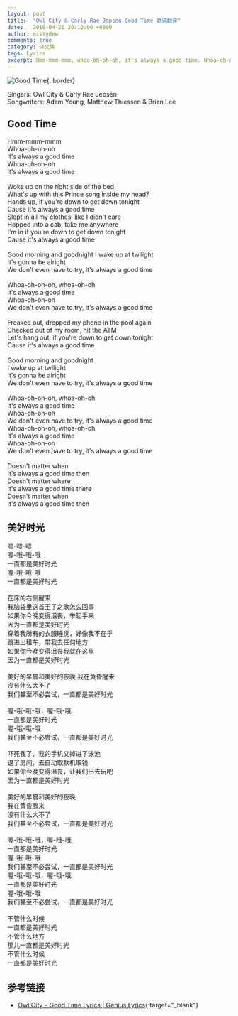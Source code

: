 ```yaml
---
layout: post
title:  "Owl City & Carly Rae Jepsen Good Time 歌词翻译"
date:   2019-04-21 20:12:06 +0800
author: mistydew
comments: true
category: 译文集
tags: Lyrics
excerpt: Hmm-mmm-mmm, whoa-oh-oh-oh, it's always a good time. Whoa-oh-oh-oh, it's always a good time.
---
```

![Good Time](https://is3-ssl.mzstatic.com/image/thumb/Music128/v4/3f/c8/03/3fc80317-42ed-386b-3292-3d4dc3afb058/source/600x600bb.jpg){:.border}

Singers: Owl City & Carly Rae Jepsen<br>
Songwriters: Adam Young, Matthew Thiessen & Brian Lee

<div class="lyric-original">
  <h2>Good Time</h2>
  <p>
    Hmm-mmm-mmm<br>
    Whoa-oh-oh-oh<br>
    It's always a good time<br>
    Whoa-oh-oh-oh<br>
    It's always a good time<br>
    <br>
    Woke up on the right side of the bed<br>
    What's up with this Prince song inside my head?<br>
    Hands up, if you're down to get down tonight<br>
    Cause it's always a good time<br>
    Slept in all my clothes, like I didn't care<br>
    Hopped into a cab, take me anywhere<br>
    I'm in if you're down to get down tonight<br>
    Cause it's always a good time<br>
    <br>
    Good morning and goodnight I wake up at twilight<br>
    It's gonna be alright<br>
    We don't even have to try, it's always a good time<br>
    <br>
    Whoa-oh-oh-oh, whoa-oh-oh<br>
    It's always a good time<br>
    Whoa-oh-oh-oh<br>
    We don't even have to try, it's always a good time<br>
    <br>
    Freaked out, dropped my phone in the pool again<br>
    Checked out of my room, hit the ATM<br>
    Let's hang out, if you're down to get down tonight<br>
    Cause it's always a good time<br>
    <br>
    Good morning and goodnight<br>
    I wake up at twilight<br>
    It's gonna be alright<br>
    We don't even have to try, it's always a good time<br>
    <br>
    Whoa-oh-oh-oh, whoa-oh-oh<br>
    It's always a good time<br>
    Whoa-oh-oh-oh<br>
    We don't even have to try, it's always a good time<br>
    Whoa-oh-oh-oh, whoa-oh-oh<br>
    It's always a good time<br>
    Whoa-oh-oh-oh<br>
    We don't even have to try, it's always a good time<br>
    <br>
    Doesn't matter when<br>
    It's always a good time then<br>
    Doesn't matter where<br>
    It's always a good time there<br>
    Doesn't matter when<br>
    It's always a good time then
  </p>
</div>

<div class="lyric-translation">
  <h2>美好时光</h2>
  <p>
    嗯-嗯-嗯<br>
    喔-哦-哦-哦<br>
    一直都是美好时光<br>
    喔-哦-哦-哦<br>
    一直都是美好时光<br>
    <br>
    在床的右侧醒来<br>
    我脑袋里这首王子之歌怎么回事<br>
    如果你今晚变得沮丧，举起手来<br>
    因为一直都是美好时光<br>
    穿着我所有的衣服睡觉，好像我不在乎<br>
    跳进出租车，带我去任何地方<br>
    如果你今晚变得沮丧我就在这里<br>
    因为一直都是美好时光<br>
    <br>
    美好的早晨和美好的夜晚 我在黄昏醒来<br>
    没有什么大不了<br>
    我们甚至不必尝试，一直都是美好时光<br>
    <br>
    喔-哦-哦-哦，喔-哦-哦<br>
    一直都是美好时光<br>
    喔-哦-哦-哦<br>
    我们甚至不必尝试，一直都是美好时光<br>
    <br>
    吓死我了，我的手机又掉进了泳池<br>
    退了房间，去自动取款机取钱<br>
    如果你今晚变得沮丧，让我们出去玩吧<br>
    因为一直都是美好时光<br>
    <br>
    美好的早晨和美好的夜晚<br>
    我在黄昏醒来<br>
    没有什么大不了<br>
    我们甚至不必尝试，一直都是美好时光<br>
    <br>
    喔-哦-哦-哦，喔-哦-哦<br>
    一直都是美好时光<br>
    喔-哦-哦-哦<br>
    我们甚至不必尝试，一直都是美好时光<br>
    喔-哦-哦-哦，喔-哦-哦<br>
    一直都是美好时光<br>
    喔-哦-哦-哦<br>
    我们甚至不必尝试，一直都是美好时光<br>
    <br>
    不管什么时候<br>
    一直都是美好时光<br>
    不管什么地方<br>
    那儿一直都是美好时光<br>
    不管什么时候<br>
    一直都是美好时光
  </p>
</div>

## 参考链接

* [Owl City – Good Time Lyrics \| Genius Lyrics](https://genius.com/Owl-city-good-time-lyrics){:target="_blank"}
